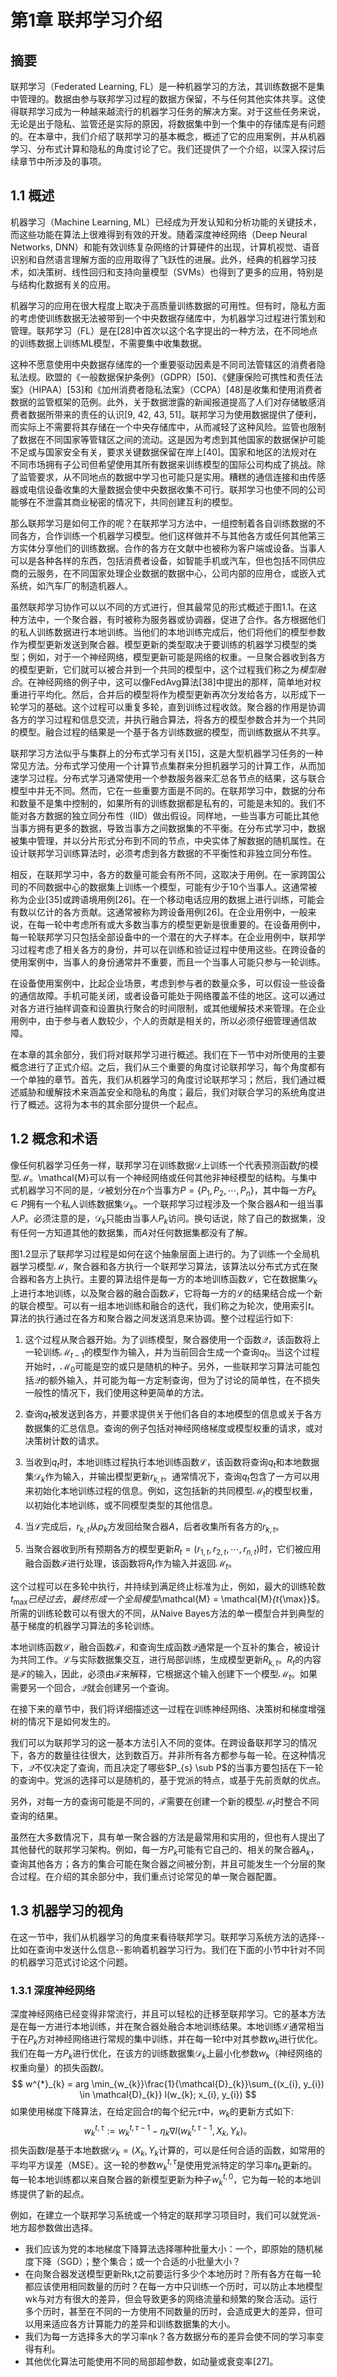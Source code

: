 # 第1章 联邦学习介绍

## 摘要

联邦学习（Federated Learning, FL）是一种机器学习的方法，其训练数据不是集中管理的。数据由参与联邦学习过程的数据方保留，不与任何其他实体共享。这使得联邦学习成为一种越来越流行的机器学习任务的解决方案。对于这些任务来说，无论是出于隐私、监管还是实际的原因，将数据集中到一个集中的存储库是有问题的。在本章中，我们介绍了联邦学习的基本概念，概述了它的应用案例，并从机器学习、分布式计算和隐私的角度讨论了它。我们还提供了一个介绍，以深入探讨后续章节中所涉及的事项。

## 1.1 概述

机器学习（Machine Learning, ML）已经成为开发认知和分析功能的关键技术，而这些功能在算法上很难得到有效的开发。随着深度神经网络（Deep Neural Networks, DNN）和能有效训练复杂网络的计算硬件的出现，计算机视觉、语音识别和自然语言理解方面的应用取得了飞跃性的进展。此外，经典的机器学习技术，如决策树、线性回归和支持向量模型（SVMs）也得到了更多的应用，特别是与结构化数据有关的应用。

机器学习的应用在很大程度上取决于高质量训练数据的可用性。但有时，隐私方面的考虑使训练数据无法被带到一个中央数据存储库中，为机器学习过程进行策划和管理。联邦学习（FL）是在[28]中首次以这个名字提出的一种方法，在不同地点的训练数据上训练ML模型，不需要集中收集数据。

这种不愿意使用中央数据存储库的一个重要驱动因素是不同司法管辖区的消费者隐私法规。欧盟的《一般数据保护条例》（GDPR）[50]、《健康保险可携性和责任法案》（HIPAA）[53]和《加州消费者隐私法案》（CCPA）[48]是收集和使用消费者数据的监管框架的范例。此外，关于数据泄露的新闻报道提高了人们对存储敏感消费者数据所带来的责任的认识[9, 42, 43, 51]。联邦学习为使用数据提供了便利，而实际上不需要将其存储在一个中央存储库中，从而减轻了这种风险。监管也限制了数据在不同国家等管辖区之间的流动。这是因为考虑到其他国家的数据保护可能不足或与国家安全有关，要求关键数据保留在岸上[40]。国家和地区的法规对在不同市场拥有子公司但希望使用其所有数据来训练模型的国际公司构成了挑战。除了监管要求，从不同地点的数据中学习也可能只是实用。糟糕的通信连接和由传感器或电信设备收集的大量数据会使中央数据收集不可行。联邦学习也使不同的公司能够在不泄露其商业秘密的情况下，共同创建互利的模型。

那么联邦学习是如何工作的呢？在联邦学习方法中，一组控制着各自训练数据的不同各方，合作训练一个机器学习模型。他们这样做并不与其他各方或任何其他第三方实体分享他们的训练数据。合作的各方在文献中也被称为客户端或设备。当事人可以是各种各样的东西，包括消费者设备，如智能手机或汽车，但也包括不同供应商的云服务，在不同国家处理企业数据的数据中心，公司内部的应用仓，或嵌入式系统，如汽车厂的制造机器人。

虽然联邦学习协作可以以不同的方式进行，但其最常见的形式概述于图1.1。在这种方法中，一个聚合器，有时被称为服务器或协调器，促进了合作。各方根据他们的私人训练数据进行本地训练。当他们的本地训练完成后，他们将他们的模型参数作为模型更新发送到聚合器。模型更新的类型取决于要训练的机器学习模型的类型；例如，对于一个神经网络，模型更新可能是网络的权重。一旦聚合器收到各方的模型更新，它们就可以被合并到一个共同的模型中，这个过程我们称之为*模型融合*。在神经网络的例子中，这可以像FedAvg算法[38]中提出的那样，简单地对权重进行平均化。然后，合并后的模型将作为模型更新再次分发给各方，以形成下一轮学习的基础。这个过程可以重复多轮，直到训练过程收敛。聚合器的作用是协调各方的学习过程和信息交流，并执行融合算法，将各方的模型参数合并为一个共同的模型。融合过程的结果是一个基于各方训练数据的模型，而训练数据从不共享。

联邦学习方法似乎与集群上的分布式学习有关[15]，这是大型机器学习任务的一种常见方法。分布式学习使用一个计算节点集群来分担机器学习的计算工作，从而加速学习过程。分布式学习通常使用一个参数服务器来汇总各节点的结果，这与联合模型中并无不同。然而，它在一些重要方面是不同的。在联邦学习中，数据的分布和数量不是集中控制的，如果所有的训练数据都是私有的，可能是未知的。我们不能对各方数据的独立同分布性（IID）做出假设。同样地，一些当事方可能比其他当事方拥有更多的数据，导致当事方之间数据集的不平衡。在分布式学习中，数据被集中管理，并以分片形式分布到不同的节点，中央实体了解数据的随机属性。在设计联邦学习训练算法时，必须考虑到各方数据的不平衡性和非独立同分布性。

相反，在联邦学习中，各方的数量可能会有所不同，这取决于用例。在一家跨国公司的不同数据中心的数据集上训练一个模型，可能有少于10个当事人。这通常被称为企业[35]或跨语境用例[26]。在一个移动电话应用的数据上进行训练，可能会有数以亿计的各方贡献。这通常被称为跨设备用例[26]。在企业用例中，一般来说，在每一轮中考虑所有或大多数当事方的模型更新是很重要的。在设备用例中，每一轮联邦学习只包括全部设备中的一个潜在的大子样本。在企业用例中，联邦学习过程考虑了相关各方的身份，并可以在训练和验证过程中使用这些。在跨设备的使用案例中，当事人的身份通常并不重要，而且一个当事人可能只参与一轮训练。

在设备使用案例中，比起企业场景，考虑到参与者的数量众多，可以假设一些设备的通信故障。手机可能关闭，或者设备可能处于网络覆盖不佳的地区。这可以通过对各方进行抽样调查和设置执行聚合的时间限制，或其他缓解技术来管理。在企业用例中，由于参与者人数较少，个人的贡献是相关的，所以必须仔细管理通信故障。

在本章的其余部分，我们将对联邦学习进行概述。我们在下一节中对所使用的主要概念进行了正式介绍。之后，我们从三个重要的角度讨论联邦学习，每个角度都有一个单独的章节。首先，我们从机器学习的角度讨论联邦学习；然后，我们通过概述威胁和缓解技术来涵盖安全和隐私的角度；最后，我们对联合学习的系统角度进行了概述。这将为本书的其余部分提供一个起点。

## 1.2 概念和术语

像任何机器学习任务一样，联邦学习在训练数据$\mathcal{D}$上训练一个代表预测函数$f$的模型$\mathcal{M}$。\mathcal{M}可以有一个神经网络或任何其他非神经模型的结构。与集中式机器学习不同的是，$\mathcal{D}$被划分在$n$个当事方$P=\left\{P_{1}, P_{2}, \cdots , P_{n}\right\}$，其中每一方$P_{k} \in P$拥有一个私人训练数据集$\mathcal{D}_{k}$。一个联邦学习过程涉及一个聚合器$A$和一组当事人$P$。必须注意的是，$\mathcal{D}_{k}$只能由当事人$P_{k}$访问。换句话说，除了自己的数据集，没有任何一方知道其他的数据集，而$A$对任何数据集都没有了解。

图1.2显示了联邦学习过程是如何在这个抽象层面上进行的。为了训练一个全局机器学习模型$\mathcal{M}$，聚合器和各方执行一个联邦学习算法，该算法以分布式方式在聚合器和各方上执行。主要的算法组件是每一方的本地训练函数$\mathcal{L}$，它在数据集$\mathcal{D}_{k}$上进行本地训练，以及聚合器的融合函数$\mathcal{F}$，它将每一方的$\mathcal{L}$的结果结合成一个新的联合模型。可以有一组本地训练和融合的迭代，我们称之为轮次，使用索引$t$。算法的执行通过在各方和聚合器之间发送消息来协调。整个过程运行如下:

1. 这个过程从聚合器开始。为了训练模型，聚合器使用一个函数$\mathcal{Q}$，该函数将上一轮训练$\mathcal{M}_{t-1}$的模型作为输入，并为当前回合生成一个查询$q_{t}$。当这个过程开始时，$\mathcal{M}_{0}$可能是空的或只是随机的种子。另外，一些联邦学习算法可能包括$\mathcal{Q}$的额外输入，并可能为每一方定制查询，但为了讨论的简单性，在不损失一般性的情况下，我们使用这种更简单的方法。

2. 查询$q_{t}$被发送到各方，并要求提供关于他们各自的本地模型的信息或关于各方数据集的汇总信息。查询的例子包括对神经网络梯度或模型权重的请求，或对决策树计数的请求。

3. 当收到$q_{t}$时，本地训练过程执行本地训练函数$\mathcal{L}$，该函数将查询$q_{t}$和本地数据集$\mathcal{D}_{k}$作为输入，并输出模型更新$r_{k,t}$。通常情况下，查询$q_{t}$包含了一方可以用来初始化本地训练过程的信息。例如，这包括新的共同模型$\mathcal{M}_{t}$的模型权重，以初始化本地训练，或不同模型类型的其他信息。

4. 当$\mathcal{L}$完成后，$r_{k,t}$从$p_{k}$方发回给聚合器$A$，后者收集所有各方的$r_{k,t}$。

5. 当聚合器收到所有预期各方的模型更新$R_{t} = (r_{1,t}, r_{2,t}, \cdots , r_{n,t})$时，它们被应用融合函数$\mathcal{F}$进行处理，该函数将$R_{t}$作为输入并返回$\mathcal{M}_{t}$。

这个过程可以在多轮中执行，并持续到满足终止标准为止，例如，最大的训练轮数$t_{\max}已经过去，最终形成一个全局模型$\mathcal{M} = \mathcal{M}_{t_{\max}}$。所需的训练轮数可以有很大的不同，从Naive Bayes方法的单一模型合并到典型的基于梯度的机器学习算法的多轮训练。

本地训练函数$\mathcal{L}$，融合函数$\mathcal{F}$，和查询生成函数$\mathcal{Q}$通常是一个互补的集合，被设计为共同工作。$\mathcal{L}$与实际数据集交互，进行局部训练，生成模型更新$R_{k,t}$。$R_{t}$的内容是$\mathcal{F}$的输入，因此，必须由$\mathcal{F}$来解释，它根据这个输入创建下一个模型$\mathcal{M}_{t}$。如果需要另一个回合，$\mathcal{Q}$就会创建另一个查询。

在接下来的章节中，我们将详细描述这一过程在训练神经网络、决策树和梯度增强树的情况下是如何发生的。

我们可以为联邦学习的这一基本方法引入不同的变体。在跨设备联邦学习的情况下，各方的数量往往很大，达到数百万。并非所有各方都参与每一轮。在这种情况下，$\mathcal{Q}$不仅决定了查询，而且决定了哪些$P_{s} \sub P$的当事方要包括在下一轮的查询中。党派的选择可以是随机的，基于党派的特点，或基于先前贡献的优点。

另外，对每一方的查询可能是不同的，$\mathcal{F}$需要在创建一个新的模型$\mathcal{M}_{t}$时整合不同查询的结果。

虽然在大多数情况下，具有单一聚合器的方法是最常用和实用的，但也有人提出了其他替代的联邦学习架构。例如，每一方$P_{k}$可能有它自己的、相关的聚合器$A_{k}$，查询其他各方；各方的集合可能在聚合器之间被分割，并且可能发生一个分层的聚合过程。在介绍的其余部分中，我们重点讨论常见的单一聚合器配置。

## 1.3 机器学习的视角

在这一节中，我们从机器学习的角度来看待联邦学习。联邦学习系统方法的选择--比如在查询中发送什么信息--影响着机器学习行为。我们在下面的小节中针对不同的机器学习范式讨论这个问题。

### 1.3.1 深度神经网络

深度神经网络已经变得非常流行，并且可以轻松的迁移至联邦学习。它的基本方法是在每一方进行本地训练，并在聚合器处融合本地训练结果。本地训练$\mathcal{L}$通常相当于在$P_{k}$方对神经网络进行常规的集中训练，并在每一轮$t$中对其参数$w_{k}$进行优化。我们在每一方$P_{k}$进行优化，在该方的训练数据集$\mathcal{D}_{k}$上最小化参数$w_{k}$（神经网络的权重向量）的损失函数$l$。
$$
w^{*}_{k} = arg \min_{w_{k}}\frac{1}{\mathcal{D}_{k}}\sum_{(x_{i}, y_{i}) \in \mathcal{D}_{k}} l(w_{k}; x_{i}, y_{i})
$$
如果使用梯度下降算法，在给定回合$t$的每个纪元$\tau$中，$w_{k}$的更新方式如下:
$$
w^{t, \tau}_{k} := w^{t, \tau - 1}_{k} - \eta_{k}\nabla l(w^{t, \tau - 1}_{k}, X_{k}, Y_{k})。
$$
损失函数$l$是基于本地数据$\mathcal{D}_{k} = (X_{k}, Y_{k}$计算的，可以是任何合适的函数，如常用的平均平方误差（MSE）。这一轮的参数$w^{t,\tau}_{k}$是使用党派特定的学习率$\eta_{k}$更新的。每一轮本地训练都以来自聚合器的新模型更新为种子$w^{t, 0}_{k}$，它为每一轮的本地训练提供了新的起点。

例如，在建立一个联邦学习系统或一个特定的联邦学习项目时，我们可以就党派-地方超参数做出选择。
- 我们应该为党的本地梯度下降算法选择哪种批量大小：一个，即原始的随机梯度下降（SGD）；整个集合；或一个合适的小批量大小？
- 在向聚合器发送模型更新Rk,t之前要运行多少个本地历时？所有各方在每一轮都应该使用相同数量的历时？在每一方中只训练一个历时，可以防止本地模型wk与对方有很大的差异，但会导致更多的网络流量和频繁的聚合活动。运行多个历时，甚至在不同的一方使用不同数量的历时，会造成更大的差异，但可以用来适应各方计算能力的差异和训练数据集的大小。
- 我们为每一方选择多大的学习率ηk？各方数据分布的差异会使不同的学习率变得有利。
- 其他优化算法可能使用不同的局部超参数，如动量或衰变率[27]。
